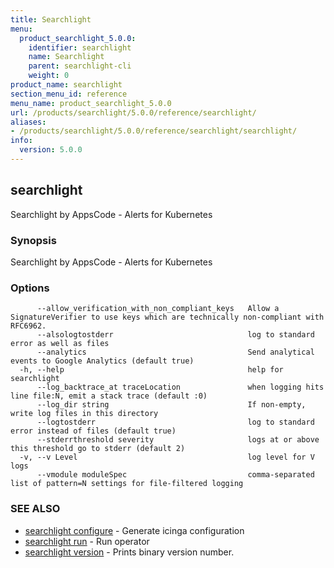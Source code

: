 ```yaml
---
title: Searchlight
menu:
  product_searchlight_5.0.0:
    identifier: searchlight
    name: Searchlight
    parent: searchlight-cli
    weight: 0
product_name: searchlight
section_menu_id: reference
menu_name: product_searchlight_5.0.0
url: /products/searchlight/5.0.0/reference/searchlight/
aliases:
- /products/searchlight/5.0.0/reference/searchlight/searchlight/
info:
  version: 5.0.0
---
```


## searchlight

Searchlight by AppsCode - Alerts for Kubernetes

### Synopsis

Searchlight by AppsCode - Alerts for Kubernetes

### Options

```
      --allow_verification_with_non_compliant_keys   Allow a SignatureVerifier to use keys which are technically non-compliant with RFC6962.
      --alsologtostderr                              log to standard error as well as files
      --analytics                                    Send analytical events to Google Analytics (default true)
  -h, --help                                         help for searchlight
      --log_backtrace_at traceLocation               when logging hits line file:N, emit a stack trace (default :0)
      --log_dir string                               If non-empty, write log files in this directory
      --logtostderr                                  log to standard error instead of files (default true)
      --stderrthreshold severity                     logs at or above this threshold go to stderr (default 2)
  -v, --v Level                                      log level for V logs
      --vmodule moduleSpec                           comma-separated list of pattern=N settings for file-filtered logging
```

### SEE ALSO

* [searchlight configure](/products/searchlight/5.0.0/reference/searchlight/searchlight_configure)	 - Generate icinga configuration
* [searchlight run](/products/searchlight/5.0.0/reference/searchlight/searchlight_run)	 - Run operator
* [searchlight version](/products/searchlight/5.0.0/reference/searchlight/searchlight_version)	 - Prints binary version number.


